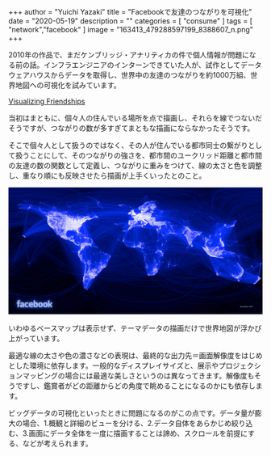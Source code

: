 +++
author = "Yuichi Yazaki"
title = "Facebookで友達のつながりを可視化"
date = "2020-05-19"
description = ""
categories = [
    "consume"
]
tags = [
    "network","facebook"
]
image = "163413_479288597199_8388607_n.png"
+++

2010年の作品で、まだケンブリッジ・アナリティカの件で個人情報が問題になる前の話。インフラエンジニアのインターンできていた人が、試作としてデータウェアハウスからデータを取得し、世界中の友達のつながりを約1000万組、世界地図への可視化を試みています。

<!--more-->

[Visualizing Friendships](https://www.facebook.com/notes/10158791468612200/)

当初はまともに、個々人の住んでいる場所を点で描画し、それらを線でつないだそうですが、つながりの数が多すぎてまともな描画にならなかったそうです。

そこで個々人として扱うのではなく、その人が住んでいる都市同士の繋がりとして扱うことにして、そのつながりの強さを、都市間のユークリッド距離と都市間の友達の数の関数として定義し、つながりに重みをつけて、線の太さと色を調整し、重なり順にも反映させたら描画が上手くいったとのこと。

![](163413_479288597199_8388607_n.png)

いわゆるベースマップは表示せず、テーマデータの描画だけで世界地図が浮かび上がっています。

最適な線の太さや色の濃さなどの表現は、最終的な出力先＝画面解像度をはじめとした環境に依存します。一般的なディスプレイサイズと、展示やプロジェクションマッピングの場合には最適な美しさというのは異なってきます。解像度もそうですし、鑑賞者がどの距離からどの角度で眺めることになるのかにも依存します。

ビッグデータの可視化といったときに問題になるのがこの点です。データ量が膨大の場合、1.概観と詳細のビューを分ける、2.データ自体をあらかじめ絞り込む、3.画面にデータ全体を一度に描画することは諦め、スクロールを前提にする、などが考えられます。